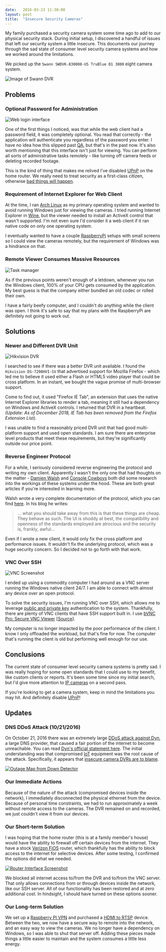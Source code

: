 ```yaml
---
date:   2016-03-23 11:30:00
layout: post
title:  "Insecure Security Cameras"
---
```


My family purchased a security camera system some time ago to add to our physical security stack. During initial setup, I discovered a handful of issues that left our security system a little insecure. This documents our journey through the sad state of consumer level security camera systems and how we worked around the limitations.

We picked up the `Swann SWDVK-830008-US TruBlue D1 3000` eight camera system.

![Image of Swann DVR](https://assets.mide.io/blog/2016-03-23/swann-dvr-unit.jpg)

## Problems

### Optional Password for Administration

![Web login interface](https://assets.mide.io/blog/2016-03-23/swann-web-login.png)

One of the first things I noticed, was that while the web client had a password field, it was completely optional. You read that correctly - the application will authenticate you regardless of the password you enter. I have no idea how this slipped past [QA](https://en.wikipedia.org/wiki/Quality_assurance), but that's in the past now. It's also worth mentioning that this interface isn't just for viewing. You can perform all sorts of administrative tasks remotely - like turning off camera feeds or deleting recorded footage.

This is the kind of thing that makes me relived I've disabled [UPnP](https://en.wikipedia.org/wiki/Universal_Plug_and_Play#NAT_traversal) on the home router. We really need to treat security as a first-class citizen, otherwise [bad things will happen](http://arstechnica.com/security/2016/01/how-to-search-the-internet-of-things-for-photos-of-sleeping-babies/).

### Requirement of Internet Explorer for Web Client

At the time, I ran [Arch Linux](https://www.archlinux.org/) as my primary operating system and wanted to avoid running Windows just for viewing the cameras. I tried running Internet Explorer in [Wine](https://www.winehq.org/), but the viewer needed to install an ActiveX control that wasn't supported. I'm not even sure I'd consider it a web client if it ran native code on only one operating system.

I eventually wanted to have a couple [RaspberryPi](https://www.raspberrypi.org/) setups with small screens so I could view the cameras remotely, but the requirement of Windows was a hindrance on that.

### Remote Viewer Consumes Massive Resources

![Task manager](https://assets.mide.io/blog/2016-03-23/swann-task-manager.png)

As if the previous points weren't enough of a letdown, whenever you run the Windows client, 100% of your CPU gets consumed by the application. My best guess is that the company either bundled an old codec or rolled their own.

I have a fairly beefy computer, and I couldn't do anything while the client was open. I think it's safe to say that my plans with the RaspberryPi are definitely not going to work out.

## Solutions

### Newer and Different DVR Unit

![Hikvision DVR](https://assets.mide.io/blog/2016-03-23/hikvision-dvr-unit.jpg)

I searched to see if there was a better DVR unit available. I found the `Hikvision DS-7208HVI-SV` that advertised support for Mozilla Firefox - which led me to believe it used either a Flash or HTML5 video player that could be cross platform. In an instant, we bought the vague promise of multi-browser support.

Come to find out, it used "Firefox IE Tab", an extension that uses the native Internet Explorer libraries to render a tab, meaning it still had a dependency on Windows and ActiveX controls. I returned that DVR in a heartbeat. _(Update: As of December 2018, IE Tab has been removed from the Firefox Extension List)._

I was unable to find a reasonably priced DVR unit that had good multi-platform support and used open standards. I am sure there are enterprise level products that meet these requirements, but they're significantly outside our price point.

### Reverse Engineer Protocol

For a while, I seriously considered reverse engineering the protocol and writing my own client. Apparently I wasn't the only one that had thoughts on the matter - [Damien Walsh](http://damow.net/digging-into-dvrs/) and [Console Cowboys](http://console-cowboys.blogspot.com/2013/01/swann-song-dvr-insecurity.html) both did some research into the workings of these systems under the hood. These are both great articles if you're interested in learning more.

Walsh wrote a very complete documentation of the protocol, which you can find [here](https://damow.net/digging-into-dvrs/). In his blog he writes:

> ... what you should take away from this is that these things are cheap. They behave as such. The UI is shoddy at best, the compatibility and openness of the standards employed are atrocious and the security is, frankly, awful...

Even if I wrote a new client, it would only fix the cross platform and performance issues. It wouldn't fix the underlying protocol, which was a huge security concern. So I decided not to go forth with that work.

### VNC Over SSH

![VNC Screenshot](https://assets.mide.io/blog/2016-03-23/vnc-screenshot.png)

I ended up using a commodity computer I had around as a VNC server running the Windows native client 24/7. I am able to connect with almost any device over an open protocol.

To solve the security issues, I'm running VNC over SSH, which allows me to leverage [public and private key](https://en.wikipedia.org/wiki/Public-key_cryptography) authentication to the system. Thankfully, there are plenty of VNC clients that have SSH support built in. I use [bVNC Pro: Secure VNC Viewer](https://play.google.com/store/apps/details?id=com.iiordanov.bVNC&hl=en) [[Source](https://github.com/iiordanov/remote-desktop-clients)].

My computer is no longer impacted by the poor performance of the client. I know I only offloaded the workload, but that's fine for now. The computer that's running the client is old but performing well enough for our use.

## Conclusions

The current state of consumer level security camera systems is pretty sad. I was really hoping for some open standards that I could use to my benefit, like custom clients or reports. It's been some time since my initial search, but I'd give more attention to [IP cameras](https://en.wikipedia.org/wiki/IP_camera) on a second pass.

If you're looking to get a camera system, keep in mind the limitations you may hit. And definitely disable [UPnP](https://en.wikipedia.org/wiki/Universal_Plug_and_Play#NAT_traversal)!

## Updates

### DNS DDoS Attack (10/21/2016)

On October 21, 2016 there was an extremely large [DDoS attack against Dyn](https://en.wikipedia.org/wiki/2016_Dyn_cyberattack), a large DNS provider, that caused a fair portion of the internet to become unreachable. You can read [Dyn's official statement here](https://www.dynstatus.com/incidents/5r9mppc1kb77). The initial understanding was that compromised [IoT](https://en.wikipedia.org/wiki/Internet_of_things) equipment was the root cause of the attack. Specifically, it appears that [insecure camera DVRs are to blame](https://krebsonsecurity.com/2016/10/hacked-cameras-dvrs-powered-todays-massive-internet-outage/).

[![Outage Map from Down Detector](https://assets.mide.io/blog/2016-03-23/level-3-outage-map.png)](https://en.wikipedia.org/wiki/2016_Dyn_cyberattack)

### Our Immediate Actions

Because of the nature of the attack (compromised devices inside the network), I immediately disconnected the physical ethernet from the device. Because of personal time constraints, we had to run approximately a week without remote access to the cameras. The DVR remained on and recorded, we just couldn't view it from our devices.

### Our Short-term Solution

I was hoping that the home router (this is at a family member's house) would have the ability to firewall off certain devices from the internet. They have a stock [Verizon FiOS](https://en.wikipedia.org/wiki/Verizon_Fios) router, which thankfully has the ability to block access to the internet for selective devices. After some testing, I confirmed the options did what we needed.

[![Router Interface Screenshot](https://assets.mide.io/blog/2016-03-23/fios-firewall-screenshot.png)](https://assets.mide.io/blog/2016-03-23/fios-firewall-screenshot.png)

We blocked all internet access to/from the DVR and to/from the VNC server. That only allows connections from or through devices inside the network, like our SSH server. All of our functionality has been restored and at zero additional cost. In hindsight, I should have turned on these options sooner.

### Our Long-term Solution

We set up a [Raspberry PI VPN](http://www.pivpn.io/) and purchased a [HDMI to RTSP](http://a.co/9eUbg3a) device. Between the two, we now have a secure way to remote into the network, and an easy way to view the cameras. We no longer have a dependency on Windows, so I was able to shut that server off. Adding these pieces made things a little easier to maintain and the system consumes a little less energy.
